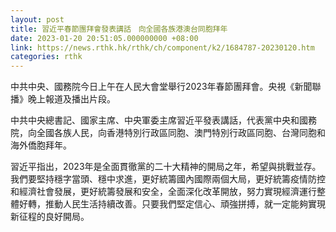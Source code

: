 ```yaml
---
layout: post
title: 習近平春節團拜會發表講話　向全國各族港澳台同胞拜年
date: 2023-01-20 20:51:05.000000000 +08:00
link: https://news.rthk.hk/rthk/ch/component/k2/1684787-20230120.htm
categories: rthk
---
```


中共中央、國務院今日上午在人民大會堂舉行2023年春節團拜會。央視《新聞聯播》晚上報道及播出片段。

中共中央總書記、國家主席、中央軍委主席習近平發表講話，代表黨中央和國務院，向全國各族人民，向香港特別行政區同胞、澳門特別行政區同胞、台灣同胞和海外僑胞拜年。

習近平指出，2023年是全面貫徹黨的二十大精神的開局之年，希望與挑戰並存。我們要堅持穩字當頭、穩中求進，更好統籌國內國際兩個大局，更好統籌疫情防控和經濟社會發展，更好統籌發展和安全，全面深化改革開放，努力實現經濟運行整體好轉，推動人民生活持續改善。只要我們堅定信心、頑強拼搏，就一定能夠實現新征程的良好開局。
